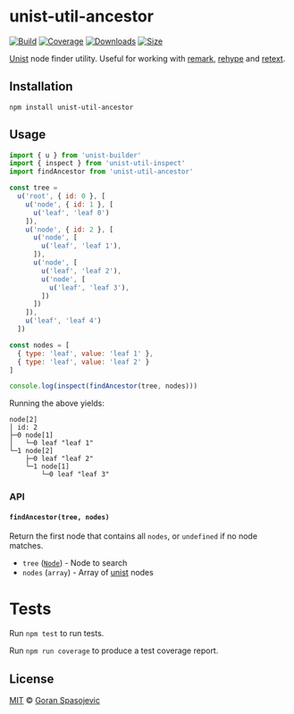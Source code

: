 # unist-util-ancestor

[![Build][build-badge]][build]
[![Coverage][coverage-badge]][coverage]
[![Downloads][downloads-badge]][downloads]
[![Size][size-badge]][size]

[Unist](https://github.com/wooorm/unist) node finder utility. Useful for working with [remark](https://github.com/wooorm/remark), [rehype](https://github.com/wooorm/rehype) and [retext](https://github.com/wooorm/retext).

## Installation

```
npm install unist-util-ancestor
```

## Usage

```js
import { u } from 'unist-builder'
import { inspect } from 'unist-util-inspect'
import findAncestor from 'unist-util-ancestor'

const tree =
  u('root', { id: 0 }, [
    u('node', { id: 1 }, [
      u('leaf', 'leaf 0')
    ]),
    u('node', { id: 2 }, [
      u('node', [
        u('leaf', 'leaf 1'),
      ]),
      u('node', [
        u('leaf', 'leaf 2'),
        u('node', [
          u('leaf', 'leaf 3'),
        ])
      ])
    ]),
    u('leaf', 'leaf 4')
  ])

const nodes = [
  { type: 'leaf', value: 'leaf 1' },
  { type: 'leaf', value: 'leaf 2' }
]

console.log(inspect(findAncestor(tree, nodes)))
```

Running the above yields:

```
node[2]
│ id: 2
├─0 node[1]
│   └─0 leaf "leaf 1"
└─1 node[2]
    ├─0 leaf "leaf 2"
    └─1 node[1]
        └─0 leaf "leaf 3"
```

### API

#### `findAncestor(tree, nodes)`

Return the first node that contains all `nodes`, or `undefined` if no node matches.

- `tree` ([`Node`](https://github.com/wooorm/unist#node)) - Node to search
- `nodes` (`array`) - Array of [unist](https://github.com/wooorm/unist) nodes

# Tests

Run `npm test` to run tests.

Run `npm run coverage` to produce a test coverage report.

## License

[MIT][license] © [Goran Spasojevic][author]

<!-- Definitions -->

[build-badge]: https://github.com/gorango/unist-util-ancestor/workflows/main/badge.svg
[build]: https://github.com/gorango/unist-util-ancestor/actions
[coverage-badge]: https://img.shields.io/codecov/c/github/gorango/unist-util-ancestor.svg
[coverage]: https://codecov.io/github/gorango/unist-util-ancestor
[downloads-badge]: https://img.shields.io/npm/dm/unist-util-ancestor.svg
[downloads]: https://www.npmjs.com/package/unist-util-ancestor
[size-badge]: https://img.shields.io/bundlephobia/minzip/unist-util-ancestor.svg
[size]: https://bundlephobia.com/result?p=unist-util-ancestor
[license]: license
[author]: https://github.com/gorango
